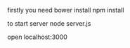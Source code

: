 firstly you need 
  bower install
  npm install
  
to start server
  node server.js

open localhost:3000
